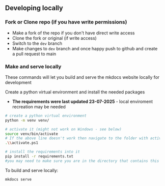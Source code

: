 


## Developing locally



### Fork or Clone repo (if you have write permissions)
- Make a fork of the repo if you don't have direct write access
- Clone the fork or original (if write access)
- Switch to the `dev` branch
- Make changes to `dev` branch and once happy push to github and create a pull request to main



### Make and serve locally

These commands will let you build and serve the mkdocs website locally for development


Create a python virtual environment and install the needed packages

- **The requirements were last updated 23-07-2025** - local enviroment recreation may be needed


```bash
# create a python virtual environment
python -m venv venv/

# activate it (might not work on Windows - see below)
source venv/bin/activate
# If the above line doesn't work then navigate to the folder with activate.ps1 in it then run
.\\activate.ps1

# install the requirements into it
pip install -r requirements.txt
#you may need to make sure you are in the directory that contains this file
```

To build and serve locally:
```bash
mkdocs serve
```